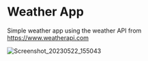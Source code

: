 # Weather App

Simple weather app using the weather API from https://www.weatherapi.com

![Screenshot_20230522_155043](https://github.com/Marcentus/weather-app/assets/56854034/f6534491-7c54-491c-9f2a-1f9c165b3200)
